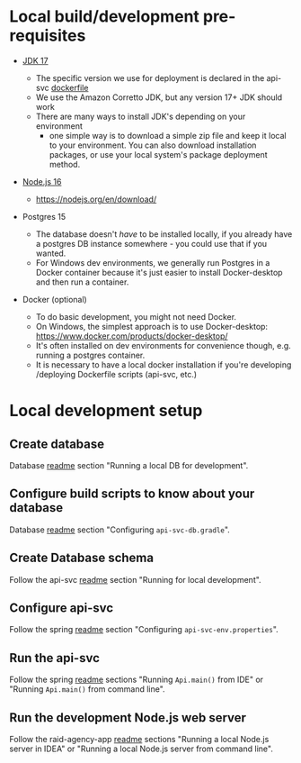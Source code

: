 
# Local build/development pre-requisites


* [JDK 17](../adr/2022-07-21_jdk-platform.md)
  * The specific version we use for deployment is declared in the api-svc
  [dockerfile](https://github.com/au-research/raido/blob/main/api-svc/docker/ecs/src/main/docker/Dockerfile#L19)
  * We use the Amazon Corretto JDK, but any version 17+ JDK should work
  * There are many ways to install JDK's depending on your environment
    * one simple way is to download a simple zip file and keep it local to your
    environment.  You can also download installation packages, or use your 
    local system's package deployment method.
* [Node.js 16](../adr/2022-07-21_nodejs-platform.md)
  * https://nodejs.org/en/download/


* Postgres 15
  * The database doesn't *have* to be installed locally, if you already have a
    postgres DB instance somewhere - you could use that if you wanted.
  * For Windows dev environments, we generally run Postgres in a Docker
    container because it's just easier to install Docker-desktop and then
    run a container.


* Docker (optional)
  * To do basic development, you might not need Docker.
  * On Windows, the simplest approach is to use Docker-desktop:
    https://www.docker.com/products/docker-desktop/
  * It's often installed on dev environments for convenience though, e.g.
    running a postgres container.
  * It is necessary to have a local docker installation if you're developing
    /deploying Dockerfile scripts (api-svc, etc.)

# Local development setup

## Create database

Database [readme](/api-svc/db/readme.md) section "Running a local DB for 
development".

## Configure build scripts to know about your database

Database [readme](/api-svc/db/readme.md) section "Configuring 
`api-svc-db.gradle`".

## Create Database schema

Follow the api-svc [readme](/api-svc/readme.md) section "Running for local 
development".

## Configure api-svc

Follow the spring [readme](/api-svc/spring/readme.md) section "Configuring 
`api-svc-env.properties`".

## Run the api-svc

Follow the spring [readme](/api-svc/spring/readme.md) sections 
"Running `Api.main()` from IDE" or "Running `Api.main()` from command line".

## Run the development Node.js web server

Follow the raid-agency-app [readme](/raid-agency-app/README.md) sections
"Running a local Node.js server in IDEA" or 
"Running a local Node.js server from command line".








